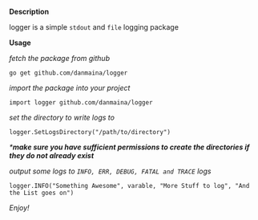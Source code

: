 **Description**

logger is a simple `stdout` and `file` logging package

**Usage**

_fetch the package from github_

`go get github.com/danmaina/logger`

_import the package into your project_

`import logger github.com/danmaina/logger`

_set the directory to write logs to_

`logger.SetLogsDirectory("/path/to/directory")`

_***make sure you have sufficient permissions to create the directories if they do not already exist**_

_output some logs to `INFO, ERR, DEBUG, FATAL and TRACE` logs_

`logger.INFO("Something Awesome", varable, "More Stuff to log", "And the List goes on")`

_Enjoy!_